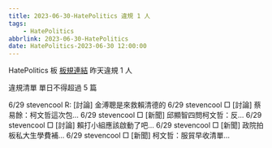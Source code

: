 ```yaml
---
title: 2023-06-30-HatePolitics 違規 1 人
tags:
    - HatePolitics
abbrlink: 2023-06-30-HatePolitics
date: HatePolitics-2023-06-30 12:00:00
---
```

HatePolitics 板 [板規連結](https://www.ptt.cc/bbs/HatePolitics/M.1617115262.A.D60.html)
昨天違規 1 人
<!-- more -->

違規清單
單日不得超過 5 篇

6/29 stevencool R: [討論] 金溥聰是來救賴清德的
6/29 stevencool □ [討論] 蔡易餘：柯文哲這次包…
6/29 stevencool □ [新聞] 邱顯智四問柯文哲：反…
6/29 stevencool □ [討論] 賴打小組應該啟動了吧…
6/29 stevencool □ [新聞] 政院拍板私大生學費補…
6/29 stevencool □ [新聞] 柯文哲：服貿早收清單…
